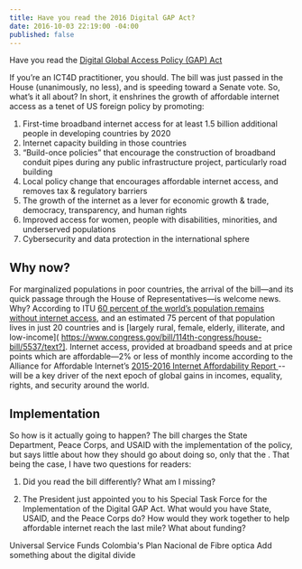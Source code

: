 ```yaml
---
title: Have you read the 2016 Digital GAP Act?
date: 2016-10-03 22:19:00 -04:00
published: false
---
```


Have you read the [Digital Global Access Policy (GAP) Act](https://www.congress.gov/bill/114th-congress/house-bill/5537/text?) 

If you’re an ICT4D practitioner, you should. The bill was just passed in the House (unanimously, no less), and is speeding toward a Senate vote. So, what’s it all about? In short, it enshrines the growth of affordable internet access as a tenet of US foreign policy by promoting: 

1. First-time broadband internet access for at least 1.5 billion additional people in developing countries by 2020 
2. Internet capacity building in those countries
3. “Build-once policies” that encourage the construction of broadband conduit pipes during any public infrastructure project, particularly road building
4. Local policy change that encourages affordable internet access, and removes tax & regulatory barriers
5. The growth of the internet as a lever for economic growth & trade, democracy, transparency, and human rights
6. Improved access for women, people with disabilities, minorities, and underserved populations
7. Cybersecurity and data protection in the international sphere

## Why now?
For marginalized populations in poor countries, the arrival of the bill—and its quick passage through the House of Representatives—is welcome news. Why? According to ITU [60 percent of the world’s population remains without internet access]( http://www.itu.int/en/ITU-D/Statistics/Documents/publications/misr2015/MISR2015-w5.pdf), and an estimated 75 percent of that population lives in just 20 countries and is [largely rural, female, elderly, illiterate, and low-income]( https://www.congress.gov/bill/114th-congress/house-bill/5537/text?]. Internet access, provided at broadband speeds and at price points which are affordable—2% or less of monthly income according to the Alliance for Affordable Internet’s [2015-2016 Internet Affordability Report ](http://a4ai.org/affordability-report/)--will be a key driver of the next epoch of global gains in incomes, equality, rights, and security around the world. 

## Implementation
So how is it actually going to happen? The bill charges the State Department, Peace Corps, and USAID with the implementation of the policy, but says little about how they should go about doing so, only that the . That being the case, I have two questions for readers:

1. Did you read the bill differently? What am I missing? 

2. The President just appointed you to his Special Task Force for the Implementation of the Digital GAP Act. What would you have State, USAID, and the Peace Corps do? How would they work together to help affordable internet reach the last mile? What about funding? 


Universal Service Funds
Colombia's Plan Nacional de Fibre optica
Add something about the digital divide